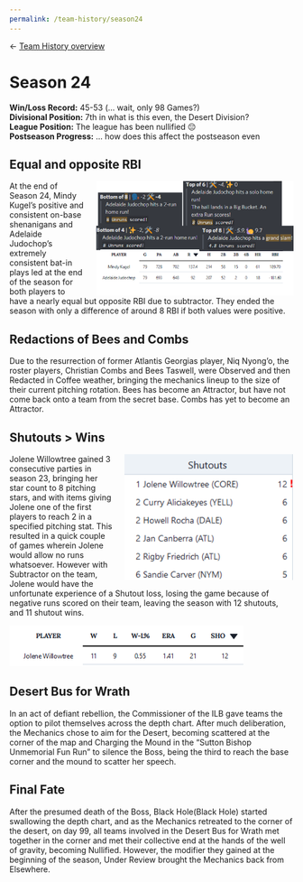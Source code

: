 ```yaml
---
permalink: /team-history/season24
---
```

← [Team History overview](/team-history)

# Season 24
**Win/Loss Record:** 45-53 (... wait, only 98 Games?)  
**Divisional Position:** 7th in what is this even, the Desert Division?   
**League Position:** The league has been nullified :pensive:  
**Postseason Progress:** ... how does this affect the postseason even

## Equal and opposite RBI

<img src="../assets/addieAndMindy.png" style="float: right; padding-top: 10px padding-bottom: 10px; padding-left: 20px" 
width="350" alt="Addie and Mindy almost batted in the same amount of runs, in opposite directions">

At the end of Season 24, Mindy Kugel’s positive and consistent on-base shenanigans and Adelaide Judochop’s extremely 
consistent bat-in plays led at the end of the season for both players to have a nearly equal but opposite RBI due to 
subtractor. They ended the season with only a difference of around 8 RBI if both values were positive.

## Redactions of Bees and Combs

Due to the resurrection of former Atlantis Georgias player, Niq Nyong’o, the roster players, Christian Combs and Bees 
Taswell, were Observed and then Redacted in Coffee weather, bringing the mechanics lineup to the size of their current 
pitching rotation. Bees has become an Attractor, but have not come back onto a team from the secret base. Combs has yet 
to become an Attractor.

## Shutouts > Wins

<img src="../assets/joleneS24Shutouts.png" style="float: right; padding-top: 10px padding-bottom: 10px; padding-left: 20px"
width="300" alt="Jolene threw 12 shutouts over the course of Season 24...">

Jolene Willowtree gained 3 consecutive parties in season 23, bringing her star count to 8 pitching stars, and with 
items giving Jolene one of the first players to reach 2 in a specified pitching stat. This resulted in a quick couple 
of games wherein Jolene would allow no runs whatsoever. However with Subtractor on the team, Jolene would have the 
unfortunate experience of a Shutout loss, losing the game because of negative runs scored on their team, leaving the 
season with 12 shutouts, and 11 shutout wins.

![... but only won 11 Games](../assets/joleneS24Stats.png)

## Desert Bus for Wrath

In an act of defiant rebellion, the Commissioner of the ILB gave teams the option to pilot themselves across the depth 
chart. After much deliberation, the Mechanics chose to aim for the Desert, becoming scattered at the corner of the map 
and Charging the Mound in the “Sutton Bishop Unmemorial Fun Run” to silence the Boss, being the third to reach the base 
corner and the mound to scatter her speech.

## Final Fate

After the presumed death of the Boss, Black Hole(Black Hole) started swallowing the depth chart, and as the Mechanics 
retreated to the corner of the desert, on day 99, all teams involved in the Desert Bus for Wrath met together in the 
corner and met their collective end at the hands of the well of gravity, becoming Nullified. However, the modifier they 
gained at the beginning of the season, Under Review brought the Mechanics back from Elsewhere.





